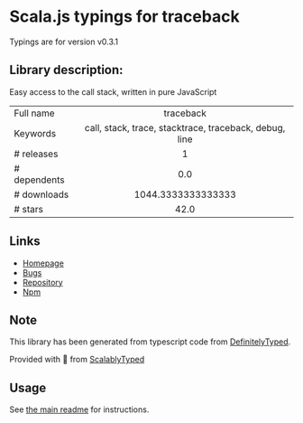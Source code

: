 
# Scala.js typings for traceback

Typings are for version v0.3.1

## Library description:
Easy access to the call stack, written in pure JavaScript

|                    |                 |
| ------------------ | :-------------: |
| Full name          | traceback |
| Keywords           | call, stack, trace, stacktrace, traceback, debug, line |
| # releases         | 1 |
| # dependents       | 0.0 |
| # downloads        | 1044.3333333333333 |
| # stars            | 42.0 |

## Links
- [Homepage](http://github.com/iriscouch/traceback)
- [Bugs](https://github.com/iriscouch/traceback/issues)
- [Repository](https://github.com/iriscouch/traceback)
- [Npm](https://www.npmjs.com/package/traceback)
    


## Note
This library has been generated from typescript code from [DefinitelyTyped](https://definitelytyped.org).

Provided with :purple_heart: from [ScalablyTyped](https://github.com/oyvindberg/ScalablyTyped)

## Usage
See [the main readme](../../readme.md) for instructions.


